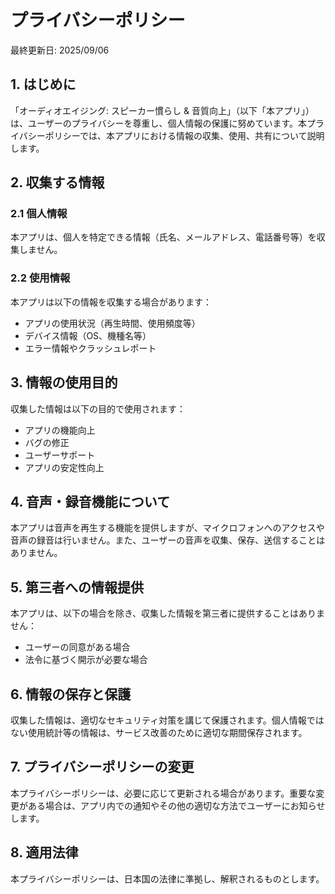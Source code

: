 # プライバシーポリシー

最終更新日: 2025/09/06

## 1. はじめに

「オーディオエイジング: スピーカー慣らし & 音質向上」（以下「本アプリ」）は、ユーザーのプライバシーを尊重し、個人情報の保護に努めています。本プライバシーポリシーでは、本アプリにおける情報の収集、使用、共有について説明します。

## 2. 収集する情報

### 2.1 個人情報

本アプリは、個人を特定できる情報（氏名、メールアドレス、電話番号等）を収集しません。

### 2.2 使用情報

本アプリは以下の情報を収集する場合があります：

- アプリの使用状況（再生時間、使用頻度等）
- デバイス情報（OS、機種名等）
- エラー情報やクラッシュレポート

## 3. 情報の使用目的

収集した情報は以下の目的で使用されます：

- アプリの機能向上
- バグの修正
- ユーザーサポート
- アプリの安定性向上

## 4. 音声・録音機能について

本アプリは音声を再生する機能を提供しますが、マイクロフォンへのアクセスや音声の録音は行いません。また、ユーザーの音声を収集、保存、送信することはありません。

## 5. 第三者への情報提供

本アプリは、以下の場合を除き、収集した情報を第三者に提供することはありません：

- ユーザーの同意がある場合
- 法令に基づく開示が必要な場合

## 6. 情報の保存と保護

収集した情報は、適切なセキュリティ対策を講じて保護されます。個人情報ではない使用統計等の情報は、サービス改善のために適切な期間保存されます。

## 7. プライバシーポリシーの変更

本プライバシーポリシーは、必要に応じて更新される場合があります。重要な変更がある場合は、アプリ内での通知やその他の適切な方法でユーザーにお知らせします。

## 8. 適用法律

本プライバシーポリシーは、日本国の法律に準拠し、解釈されるものとします。
